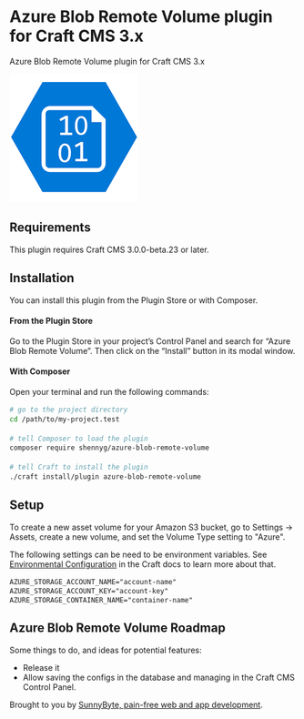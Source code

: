# Azure Blob Remote Volume plugin for Craft CMS 3.x

Azure Blob Remote Volume plugin for Craft CMS 3.x

![Microsoft Blob Icon](resources/img/blob-icon.png)

## Requirements

This plugin requires Craft CMS 3.0.0-beta.23 or later.

## Installation

You can install this plugin from the Plugin Store or with Composer.

#### From the Plugin Store

Go to the Plugin Store in your project’s Control Panel and search for “Azure Blob Remote Volume”. Then click on the “Install” button in its modal window.

#### With Composer

Open your terminal and run the following commands:

```bash
# go to the project directory
cd /path/to/my-project.test

# tell Composer to load the plugin
composer require shennyg/azure-blob-remote-volume

# tell Craft to install the plugin
./craft install/plugin azure-blob-remote-volume
```

## Setup

To create a new asset volume for your Amazon S3 bucket, go to Settings → Assets, create a new volume, and set the Volume Type setting to "Azure".

The following settings can be need to be environment variables. See [Environmental Configuration](https://docs.craftcms.com/v3/config/environments.html) in the Craft docs to learn more about that.

```
AZURE_STORAGE_ACCOUNT_NAME="account-name"
AZURE_STORAGE_ACCOUNT_KEY="account-key"
AZURE_STORAGE_CONTAINER_NAME="container-name"
```

## Azure Blob Remote Volume Roadmap

Some things to do, and ideas for potential features:

* Release it
* Allow saving the configs in the database and managing in the Craft CMS Control Panel. 

Brought to you by [SunnyByte, pain-free web and app development](https://sunnybyte.com).

